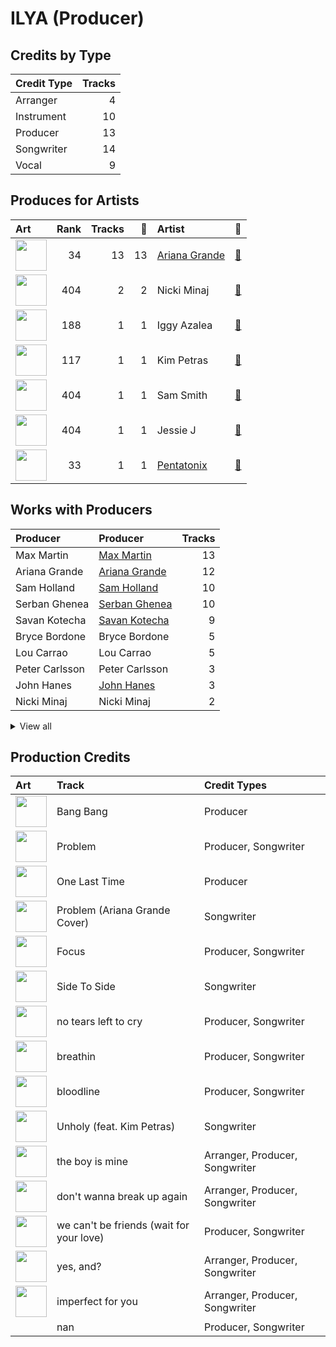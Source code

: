 # ILYA (Producer)

## Credits by Type

| Credit Type | Tracks |
|:---|---:|
| Arranger | 4 |
| Instrument | 10 |
| Producer | 13 |
| Songwriter | 14 |
| Vocal | 9 |

## Produces for Artists

| Art | Rank | Tracks | 💚 | Artist | 🔗 |
|:---|---:|---:|---:|:---|:---|
| <img src="https://i.scdn.co/image/ab6761610000e5eb40b5c07ab77b6b1a9075fdc0" alt="" width="50" /> | 34 | 13 | 13 | [Ariana Grande](../../artists/ariana_grande/overview.md) | [🔗](https://open.spotify.com/artist/66CXWjxzNUsdJxJ2JdwvnR) |
| <img src="https://i.scdn.co/image/ab6761610000e5eb07a50f0a9a8f11e5a1102cbd" alt="" width="50" /> | 404 | 2 | 2 | Nicki Minaj | [🔗](https://open.spotify.com/artist/0hCNtLu0JehylgoiP8L4Gh) |
| <img src="https://i.scdn.co/image/ab6761610000e5eb698a6abf2897a8fc8283cc0c" alt="" width="50" /> | 188 | 1 | 1 | Iggy Azalea | [🔗](https://open.spotify.com/artist/5yG7ZAZafVaAlMTeBybKAL) |
| <img src="https://i.scdn.co/image/ab6761610000e5eb05859a430915d19cd6e67bbb" alt="" width="50" /> | 117 | 1 | 1 | Kim Petras | [🔗](https://open.spotify.com/artist/3Xt3RrJMFv5SZkCfUE8C1J) |
| <img src="https://i.scdn.co/image/ab6761610000e5ebf057d1dce23e7f4d5d0f32e5" alt="" width="50" /> | 404 | 1 | 1 | Sam Smith | [🔗](https://open.spotify.com/artist/2wY79sveU1sp5g7SokKOiI) |
| <img src="https://i.scdn.co/image/ab6761610000e5eb91f0dd753c09e051675a1ca6" alt="" width="50" /> | 404 | 1 | 1 | Jessie J | [🔗](https://open.spotify.com/artist/2gsggkzM5R49q6jpPvazou) |
| <img src="https://i.scdn.co/image/ab6761610000e5eb746dd598cf914934bd27ed7e" alt="" width="50" /> | 33 | 1 | 1 | [Pentatonix](../../artists/pentatonix/overview.md) | [🔗](https://open.spotify.com/artist/26AHtbjWKiwYzsoGoUZq53) |

## Works with Producers

| Producer | Producer | Tracks |
|:---|:---|---:|
| Max Martin | [Max Martin](../max_martin/overview.md) | 13 |
| Ariana Grande | [Ariana Grande](../ariana_grande/overview.md) | 12 |
| Sam Holland | [Sam Holland](../sam_holland/overview.md) | 10 |
| Serban Ghenea | [Serban Ghenea](../serban_ghenea/overview.md) | 10 |
| Savan Kotecha | [Savan Kotecha](../savan_kotecha/overview.md) | 9 |
| Bryce Bordone | Bryce Bordone | 5 |
| Lou Carrao | Lou Carrao | 5 |
| Peter Carlsson | Peter Carlsson | 3 |
| John Hanes | [John Hanes](../john_hanes/overview.md) | 3 |
| Nicki Minaj | Nicki Minaj | 2 |


<details>
<summary>View all</summary>

| Producer | Producer | Tracks |
|:---|:---|---:|
| Shellback | [Shellback](../shellback/overview.md) | 2 |
| Peter Svensson | Peter Svensson | 2 |
| Iggy Azalea | Iggy Azalea | 2 |
| DaviDior | DaviDior | 1 |
| Noah Passovoy | Noah Passovoy | 1 |
| Carl Falk | Carl Falk | 1 |
| Giorgio Tuinfort | Giorgio Tuinfort | 1 |
| Mattias Bylund | Mattias Bylund | 1 |
| Omer Fedi | Omer Fedi | 1 |
| Peter Kahm | Peter Kahm | 1 |
| Jimmy Napes | Jimmy Napes | 1 |
| Rami | Rami | 1 |
| Alexander Kronlund | Alexander Kronlund | 1 |
| Shintaro Yasuda | Shintaro Yasuda | 1 |
| Gregg Rominiecki | Gregg Rominiecki | 1 |
| Davide Rossi | Davide Rossi | 1 |
| Cirkut | [Cirkut](../cirkut/overview.md) | 1 |
| Eric Weaver | Eric Weaver | 1 |
| David Guetta | David Guetta | 1 |
| Sam Smith | Sam Smith | 1 |
| Kim Petras | Kim Petras | 1 |
| Blake Slatkin | Blake Slatkin | 1 |
| Rickard Göransson | Rickard Göransson (Göransson, Rickard) | 1 |
| Kuk Harrell | Kuk Harrell | 1 |

</details>


## Production Credits

| Art | Track | Credit Types |
|:---|:---|:---|
| <img src="https://i.scdn.co/image/ab67616d0000b273deec12a28d1e336c5052e9aa" alt="" width="50" /> | Bang Bang | Producer |
| <img src="https://i.scdn.co/image/ab67616d0000b273deec12a28d1e336c5052e9aa" alt="" width="50" /> | Problem | Producer, Songwriter |
| <img src="https://i.scdn.co/image/ab67616d0000b273deec12a28d1e336c5052e9aa" alt="" width="50" /> | One Last Time | Producer |
| <img src="https://i.scdn.co/image/ab67616d0000b2732aef4a2297fc883d45e6cb2b" alt="" width="50" /> | Problem (Ariana Grande Cover) | Songwriter |
| <img src="https://i.scdn.co/image/ab67616d0000b273d6ec808748fa5b0c2d3a6618" alt="" width="50" /> | Focus | Producer, Songwriter |
| <img src="https://i.scdn.co/image/ab67616d0000b273628d506d5bddb09099db242c" alt="" width="50" /> | Side To Side | Songwriter |
| <img src="https://i.scdn.co/image/ab67616d0000b273c3af0c2355c24ed7023cd394" alt="" width="50" /> | no tears left to cry | Producer, Songwriter |
| <img src="https://i.scdn.co/image/ab67616d0000b273c3af0c2355c24ed7023cd394" alt="" width="50" /> | breathin | Producer, Songwriter |
| <img src="https://i.scdn.co/image/ab67616d0000b27356ac7b86e090f307e218e9c8" alt="" width="50" /> | bloodline | Producer, Songwriter |
| <img src="https://i.scdn.co/image/ab67616d0000b273a935e4689f15953311772cc4" alt="" width="50" /> | Unholy (feat. Kim Petras) | Songwriter |
| <img src="https://i.scdn.co/image/ab67616d0000b2738b58d20f1b77295730db15b4" alt="" width="50" /> | the boy is mine | Arranger, Producer, Songwriter |
| <img src="https://i.scdn.co/image/ab67616d0000b2738b58d20f1b77295730db15b4" alt="" width="50" /> | don't wanna break up again | Arranger, Producer, Songwriter |
| <img src="https://i.scdn.co/image/ab67616d0000b2738b58d20f1b77295730db15b4" alt="" width="50" /> | we can't be friends (wait for your love) | Producer, Songwriter |
| <img src="https://i.scdn.co/image/ab67616d0000b2738b58d20f1b77295730db15b4" alt="" width="50" /> | yes, and? | Arranger, Producer, Songwriter |
| <img src="https://i.scdn.co/image/ab67616d0000b2738b58d20f1b77295730db15b4" alt="" width="50" /> | imperfect for you | Arranger, Producer, Songwriter |
| | nan | Producer, Songwriter |